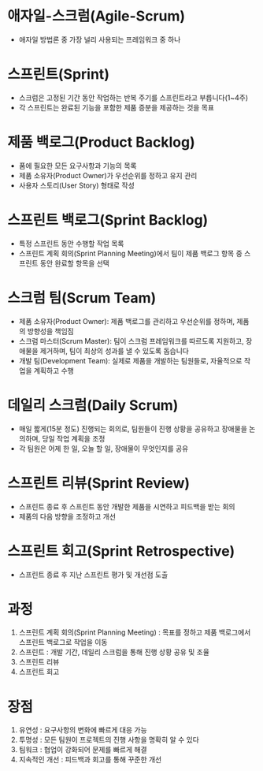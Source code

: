 # 애자일-스크럼(Agile-Scrum)
- 애자일 방법론 중 가장 널리 사용되는 프레임워크 중 하나

# 스프린트(Sprint)
- 스크럼은 고정된 기간 동안 작업하는 반복 주기를 스프린트라고 부릅니다(1~4주)
- 각 스프린트는 완료된 기능을 포함한 제품 증분을 제공하는 것을 목표

# 제품 백로그(Product Backlog)
- 품에 필요한 모든 요구사항과 기능의 목록
- 제품 소유자(Product Owner)가 우선순위를 정하고 유지 관리
- 사용자 스토리(User Story) 형태로 작성

# 스프린트 백로그(Sprint Backlog)
- 특정 스프린트 동안 수행할 작업 목록
- 스프린트 계획 회의(Sprint Planning Meeting)에서 팀이 제품 백로그 항목 중 스프린트 동안 완료할 항목을 선택

# 스크럼 팀(Scrum Team)
- 제품 소유자(Product Owner): 제품 백로그를 관리하고 우선순위를 정하며, 제품의 방향성을 책임짐
- 스크럼 마스터(Scrum Master): 팀이 스크럼 프레임워크를 따르도록 지원하고, 장애물을 제거하며, 팀이 최상의 성과를 낼 수 있도록 돕습니다
- 개발 팀(Development Team): 실제로 제품을 개발하는 팀원들로, 자율적으로 작업을 계획하고 수행

# 데일리 스크럼(Daily Scrum)
- 매일 짧게(15분 정도) 진행되는 회의로, 팀원들이 진행 상황을 공유하고 장애물을 논의하며, 당일 작업 계획을 조정
- 각 팀원은 어제 한 일, 오늘 할 일, 장애물이 무엇인지를 공유

# 스프린트 리뷰(Sprint Review)
- 스프린트 종료 후 스프린트 동안 개발한 제품을 시연하고 피드백을 받는 회의
- 제품의 다음 방향을 조정하고 개선

# 스프린트 회고(Sprint Retrospective)
- 스프린트 종료 후 지난 스프린트 평가 및 개선점 도출

# 과정
1. 스프린트 계획 회의(Sprint Planning Meeting) : 목표를 정하고 제품 백로그에서 스프린트 백로그로 작업을 이동
2. 스프린트 : 개발 기간, 데일리 스크럼을 통해 진행 상황 공유 및 조율
3. 스프린트 리뷰
4. 스프린트 회고

# 장점
1. 유연성 : 요구사항의 변화에 빠르게 대응 가능
2. 투명성 : 모든 팀원이 프로젝트의 진행 사항을 명확히 알 수 있다
3. 팀워크 : 협업이 강화되어 문제를 빠르게 해결
4. 지속적인 개선 : 피드백과 회고를 통해 꾸준한 개선
